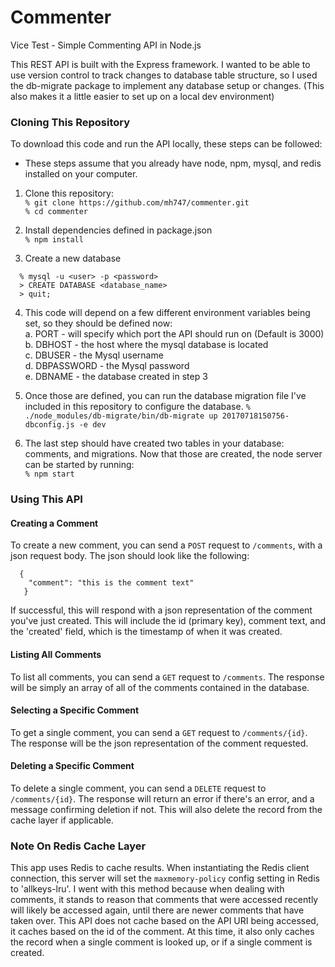 # Commenter
Vice Test - Simple Commenting API in Node.js

This REST API is built with the Express framework. I wanted to be able to use version control to track changes to database table structure, so I used the db-migrate package to implement any database setup or changes. (This also makes it a little easier to set up on a local dev environment)

### Cloning This Repository
To download this code and run the API locally, these steps can be followed:
* These steps assume that you already have node, npm, mysql, and redis installed on your computer.

1. Clone this repository:  
  ` % git clone https://github.com/mh747/commenter.git `  
  ` % cd commenter `

2. Install dependencies defined in package.json  
  ` % npm install `

3. Create a new database
  ```
    % mysql -u <user> -p <password>
    > CREATE DATABASE <database_name>
    > quit;
  ```  
4. This code will depend on a few different environment variables being set, so they should be defined now:  
  a. PORT - will specify which port the API should run on (Default is 3000)  
  b. DBHOST - the host where the mysql database is located  
  c. DBUSER - the Mysql username  
  d. DBPASSWORD - the Mysql password  
  e. DBNAME - the database created in step 3  
  
5. Once those are defined, you can run the database migration file I've included in this repository to configure the database.
  ` % ./node_modules/db-migrate/bin/db-migrate up 20170718150756-dbconfig.js -e dev `
  
6. The last step should have created two tables in your database: comments, and migrations. Now that those are created, the node server can be started by running:  
  ` % npm start `
  
### Using This API

#### Creating a Comment
To create a new comment, you can send a ` POST ` request to ` /comments `, with a json request body. The json should look like the following:  
```
  {
    "comment": "this is the comment text"
   }
```

If successful, this will respond with a json representation of the comment you've just created. This will include the id (primary key), comment text, and the 'created' field, which is the timestamp of when it was created.

#### Listing All Comments
To list all comments, you can send a ` GET ` request to ` /comments `. The response will be simply an array of all of the comments contained in the database.

#### Selecting a Specific Comment
To get a single comment, you can send a ` GET ` request to ` /comments/{id} `. The response will be the json representation of the comment requested.

#### Deleting a Specific Comment
To delete a single comment, you can send a ` DELETE ` request to ` /comments/{id} `. The response will return an error if there's an error, and a message confirming deletion if not. This will also delete the record from the cache layer if applicable.

### Note On Redis Cache Layer
This app uses Redis to cache results. When instantiating the Redis client connection, this server will set the ` maxmemory-policy ` config setting in Redis to 'allkeys-lru'. I went with this method because when dealing with comments, it stands to reason that comments that were accessed recently will likely be accessed again, until there are newer comments that have taken over. This API does not cache based on the API URI being accessed, it caches based on the id of the comment. At this time, it also only caches the record when a single comment is looked up, or if a single comment is created. 
